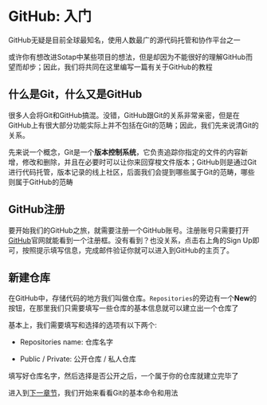 # GitHub: 入门

GitHub无疑是目前全球最知名，使用人数最广的源代码托管和协作平台之一

或许你有想改进Sotap中某些项目的想法，但是却因为不能很好的理解GitHub而望而却步；因此，我们将共同在这里编写一篇有关于GitHub的教程

## 什么是Git，什么又是GitHub

很多人会将Git和GitHub搞混。没错，GitHub跟Git的关系非常亲密，但是在GitHub上有很大部分功能实际上并不包括在Git的范畴；因此，我们先来说清Git的关系。

先来说一个概念，Git是一个**版本控制系统**，它负责追踪你指定的文件的内容新增，修改和删除，并且在必要时可以让你来回穿梭文件版本；GitHub则是通过Git进行代码托管，版本记录的线上社区，后面我们会提到哪些属于Git的范畴，哪些则属于GitHub的范畴

## GitHub注册

要开始我们的GitHub之旅，就需要注册一个GitHub账号。注册账号只需要打开[GitHub](https://github.com)官网就能看到一个注册框。没有看到？也没关系，点击右上角的Sign Up即可，按照提示填写信息，完成邮件验证你就可以进入到GitHub的主页了。

## 新建仓库

在GitHub中，存储代码的地方我们叫做仓库。`Repositories`的旁边有一个**New**的按钮，在那里我们只需要填写一些仓库的基本信息就可以建立出一个仓库了

基本上，我们需要填写和选择的选项有以下两个:

- Repositories name: 仓库名字

- Public / Private: 公开仓库 / 私人仓库

填写好仓库名字，然后选择是否公开之后，一个属于你的仓库就建立完毕了

进入到[下一章节](/github/git_first_commit)，我们开始来看看Git的基本命令和用法